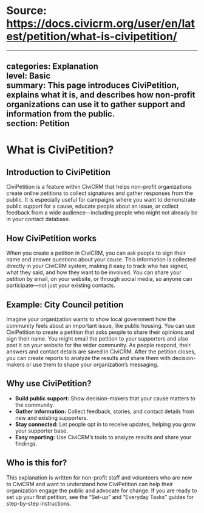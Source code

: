 # Source: https://docs.civicrm.org/user/en/latest/petition/what-is-civipetition/

---
categories: Explanation  
level: Basic  
summary: This page introduces CiviPetition, explains what it is, and describes how non-profit organizations can use it to gather support and information from the public.  
section: Petition  
---

# What is CiviPetition?

## Introduction to CiviPetition

CiviPetition is a feature within CiviCRM that helps non-profit organizations create online petitions to collect signatures and gather responses from the public. It is especially useful for campaigns where you want to demonstrate public support for a cause, educate people about an issue, or collect feedback from a wide audience—including people who might not already be in your contact database.

## How CiviPetition works

When you create a petition in CiviCRM, you can ask people to sign their name and answer questions about your cause. This information is collected directly in your CiviCRM system, making it easy to track who has signed, what they said, and how they want to be involved. You can share your petition by email, on your website, or through social media, so anyone can participate—not just your existing contacts.

## Example: City Council petition

Imagine your organization wants to show local government how the community feels about an important issue, like public housing. You can use CiviPetition to create a petition that asks people to share their opinions and sign their name. You might email the petition to your supporters and also post it on your website for the wider community. As people respond, their answers and contact details are saved in CiviCRM. After the petition closes, you can create reports to analyze the results and share them with decision-makers or use them to shape your organization’s messaging.

## Why use CiviPetition?

- **Build public support:** Show decision-makers that your cause matters to the community.
- **Gather information:** Collect feedback, stories, and contact details from new and existing supporters.
- **Stay connected:** Let people opt in to receive updates, helping you grow your supporter base.
- **Easy reporting:** Use CiviCRM’s tools to analyze results and share your findings.

## Who is this for?

This explanation is written for non-profit staff and volunteers who are new to CiviCRM and want to understand how CiviPetition can help their organization engage the public and advocate for change. If you are ready to set up your first petition, see the “Set-up” and “Everyday Tasks” guides for step-by-step instructions.